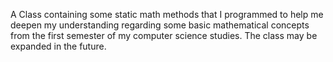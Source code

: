 A Class containing some static math methods that I programmed to help me deepen my understanding regarding some basic mathematical concepts from the first semester of my computer science studies. The class may be expanded in the future.
